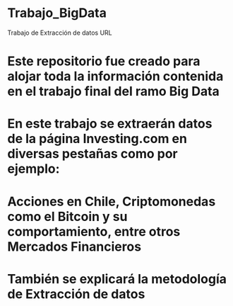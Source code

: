 # Trabajo_BigData
Trabajo de Extracción de datos URL 

# Este repositorio fue creado para alojar toda la información contenida en el trabajo final del ramo Big Data #
# En este trabajo se extraerán datos de la página Investing.com en diversas pestañas como por ejemplo:
# Acciones en Chile, Criptomonedas como el Bitcoin y su comportamiento, entre otros Mercados Financieros 
# También se explicará la metodología de Extracción de datos
